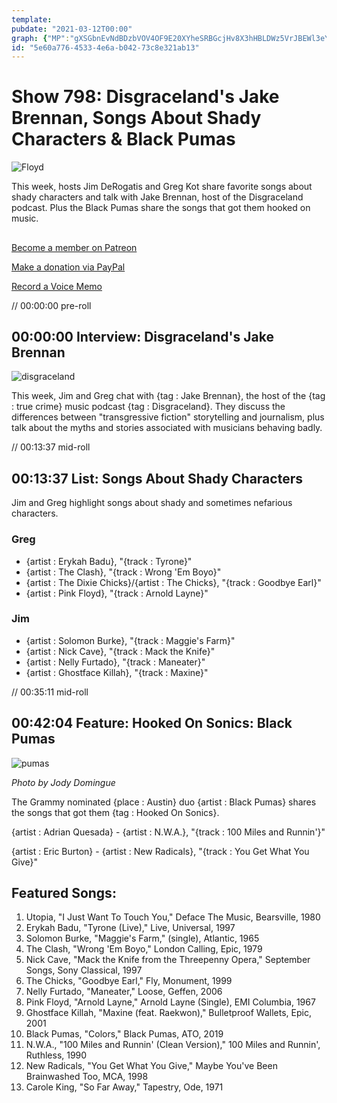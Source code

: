 ```yaml
---
template: 
pubdate: "2021-03-12T00:00"
graph: {"MP":"gXSGbnEvNdBDzbVOV4OF9E20XYheSRBGcjHv8X3hHBLDWz5VrJBEWl3eYfkj6zQwDdK8E30SWVlNCAqH","1Y4":"BLfgIEUQfv874VrBAkYo"}
id: "5e60a776-4533-4e6a-b042-73c8e321ab13"
---
```






# Show 798: Disgraceland's Jake Brennan, Songs About Shady Characters & Black Pumas

![Floyd](https://static.soundopinions.org/images/2021/shady.jpeg)

This week, hosts Jim DeRogatis and Greg Kot share favorite songs about shady characters and talk with Jake Brennan, host of the Disgraceland podcast. Plus the Black Pumas share the songs that got them hooked on music. 



## 

[Become a member on Patreon](https://www.patreon.com/soundopinions)

[Make a donation via PayPal](https://bit.ly/36zIhZK)

[Record a Voice Memo](https://www.micdropp.com/studio/5febf006eba45/) 

// 00:00:00 pre-roll



## 00:00:00 Interview: Disgraceland's Jake Brennan

![disgraceland](https://static.soundopinions.org/images/2021/disgraceland_exclusive_2400x2400.jpg-(2).jpeg)

This week, Jim and Greg chat with {tag : Jake Brennan}, the host of the {tag : true crime} music podcast {tag : Disgraceland}. They discuss the differences between "transgressive fiction" storytelling and journalism, plus talk about the myths and stories associated with musicians behaving badly.

// 00:13:37 mid-roll



## 00:13:37 List: Songs About Shady Characters

Jim and Greg highlight songs about shady and sometimes nefarious characters.


### Greg

- {artist : Erykah Badu}, "{track : Tyrone}"
- {artist : The Clash}, "{track : Wrong 'Em Boyo}"
- {artist : The Dixie Chicks}/{artist : The Chicks}, "{track : Goodbye Earl}"
- {artist : Pink Floyd}, "{track : Arnold Layne}"


### Jim

- {artist : Solomon Burke}, "{track : Maggie's Farm}"
- {artist : Nick Cave}, "{track : Mack the Knife}"
- {artist : Nelly Furtado}, "{track : Maneater}"
- {artist : Ghostface Killah}, "{track : Maxine}"

// 00:35:11 mid-roll



## 00:42:04 Feature: Hooked On Sonics: Black Pumas

![pumas](https://static.soundopinions.org/images/2021/pumas2.jpeg)

*Photo by Jody Domingue*

The Grammy nominated {place : Austin} duo {artist : Black Pumas} shares the songs that got them {tag : Hooked On Sonics}.

{artist : Adrian Quesada} - {artist : N.W.A.}, "{track : 100 Miles and Runnin'}"

{artist : Eric Burton} - {artist : New Radicals}, "{track : You Get What You Give}"



## Featured Songs:

1. Utopia, "I Just Want To Touch You," Deface The Music, Bearsville, 1980
2. Erykah Badu, "Tyrone (Live)," Live, Universal, 1997
3. Solomon Burke, "Maggie's Farm," (single), Atlantic, 1965
4. The Clash, "Wrong 'Em Boyo," London Calling, Epic, 1979
5. Nick Cave, "Mack the Knife from the Threepenny Opera," September Songs, Sony Classical, 1997
6. The Chicks, "Goodbye Earl," Fly, Monument, 1999
7. Nelly Furtado, "Maneater," Loose, Geffen, 2006
8. Pink Floyd, "Arnold Layne," Arnold Layne (Single), EMI Columbia, 1967
9. Ghostface Killah, "Maxine (feat. Raekwon)," Bulletproof Wallets, Epic, 2001
10. Black Pumas, "Colors," Black Pumas, ATO, 2019
11. N.W.A., "100 Miles and Runnin' (Clean Version)," 100 Miles and Runnin', Ruthless, 1990
12. New Radicals, "You Get What You Give," Maybe You've Been Brainwashed Too, MCA, 1998
13. Carole King, "So Far Away," Tapestry, Ode, 1971